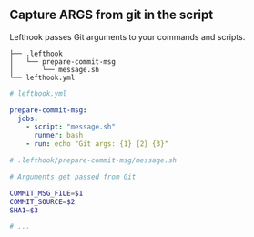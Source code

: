 ## Capture ARGS from git in the script

Lefthook passes Git arguments to your commands and scripts.

```
├── .lefthook
│   └── prepare-commit-msg
│       └── message.sh
└── lefthook.yml
```

```yml
# lefthook.yml

prepare-commit-msg:
  jobs:
    - script: "message.sh"
      runner: bash
    - run: echo "Git args: {1} {2} {3}"
```

```bash
# .lefthook/prepare-commit-msg/message.sh

# Arguments get passed from Git

COMMIT_MSG_FILE=$1
COMMIT_SOURCE=$2
SHA1=$3

# ...
```

